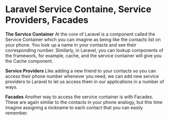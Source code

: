 # **Laravel Service Containe, Service Providers, Facades**



**The Service Container**
At the core of Laravel is a component called the Service Container which you can imagine as being like the contacts list on your phone. You look up a name in your contacts and see their corresponding number. Similarly, in Laravel, you can lookup components of the framework, for example, cache, and the service container will give you the Cache component.

**Service Providers**
Like adding a new friend to your contacts so you can access their phone number whenever you need, we can add new service providers to Laravel to let us access them in our applications in a number of ways.

**Facades**
Another way to access the service container is with Facades. These are again similar to the contacts in your phone analogy, but this time imagine assigning a nickname to each contact that you can easily remember.